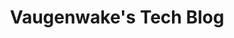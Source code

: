 ---
title: "Vaugenwake's Tech Blog"
description: "A dumping group for all my thoughts and ramblings about technology and engineering management"
---